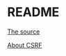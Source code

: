 # README

[The source](https://www.thegreatcodeadventure.com/jwt-storage-in-rails-the-right-way/)

[About CSRF](https://blog.eq8.eu/article/rails-api-authentication-with-spa-csrf-tokens.html)
